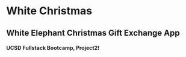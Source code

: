 # White Christmas 

## White Elephant Christmas Gift Exchange App
#### UCSD Fullstack Bootcamp, Project2!
